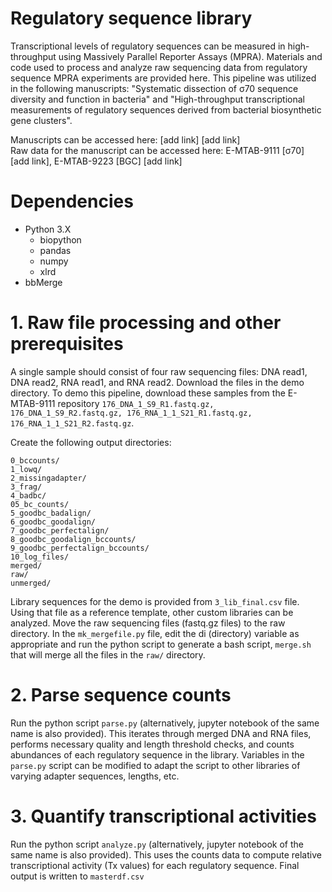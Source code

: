 # Regulatory sequence library

Transcriptional levels of regulatory sequences can be measured in high-throughput using Massively Parallel Reporter Assays (MPRA). Materials and code used to process and analyze raw sequencing data from regulatory sequence MPRA experiments are provided here. This pipeline was utilized in the following manuscripts: "Systematic dissection of σ70 sequence diversity and function in bacteria" and "High-throughput transcriptional measurements of regulatory sequences derived from bacterial biosynthetic gene clusters".

Manuscripts can be accessed here: [add link] [add link]  
Raw data for the manuscript can be accessed here: E-MTAB-9111 [σ70] [add link], E-MTAB-9223 [BGC] [add link]


# Dependencies
- Python 3.X
    - biopython
    - pandas
    - numpy 
    - xlrd 
- bbMerge

# 1. Raw file processing and other prerequisites
A single sample should consist of four raw sequencing files: DNA read1, DNA read2, RNA read1, and RNA read2. Download the files in the demo directory. To demo this pipeline, download these samples from the E-MTAB-9111 repository `176_DNA_1_S9_R1.fastq.gz, 176_DNA_1_S9_R2.fastq.gz, 176_RNA_1_1_S21_R1.fastq.gz, 176_RNA_1_1_S21_R2.fastq.gz`.

Create the following output directories:
```
0_bccounts/
1_lowq/
2_missingadapter/
3_frag/
4_badbc/
05_bc_counts/
5_goodbc_badalign/
6_goodbc_goodalign/
7_goodbc_perfectalign/
8_goodbc_goodalign_bccounts/
9_goodbc_perfectalign_bccounts/
10_log_files/
merged/
raw/
unmerged/
```

Library sequences for the demo is provided from `3_lib_final.csv` file. Using that file as a reference template, other custom libraries can be analyzed.
Move the raw sequencing files (fastq.gz files) to the raw directory. In the `mk_mergefile.py` file, edit the di (directory) variable as appropriate and run the python script to generate a bash script, `merge.sh` that will merge all the files in the `raw/` directory.  


# 2. Parse sequence counts
Run the python script `parse.py` (alternatively, jupyter notebook of the same name is also provided). This iterates through merged DNA and RNA files, performs necessary quality and length threshold checks, and counts abundances of each regulatory sequence in the library. Variables in the `parse.py` script can be modified to adapt the script to other libraries of varying adapter sequences, lengths, etc. 

# 3. Quantify transcriptional activities
Run the python script `analyze.py` (alternatively, jupyter notebook of the same name is also provided). This uses the counts data to compute relative transcriptional activity (Tx values) for each regulatory sequence. Final output is written to `masterdf.csv`
